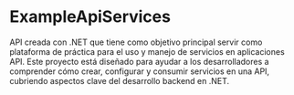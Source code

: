 # ExampleApiServices
API creada con .NET que tiene como objetivo principal servir como plataforma de práctica para el uso y manejo de servicios en aplicaciones API. Este proyecto está diseñado para ayudar a los desarrolladores a comprender cómo crear, configurar y consumir servicios en una API, cubriendo aspectos clave del desarrollo backend en .NET.
